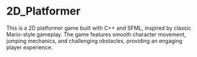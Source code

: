 # 2D_Platformer
This is a 2D platformer game built with C++ and SFML, inspired by classic Mario-style gameplay. The game features smooth character movement, jumping mechanics, and challenging obstacles, providing an engaging player experience.

